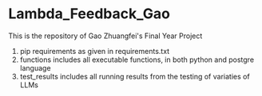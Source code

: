 # Lambda_Feedback_Gao
 
This is the repository of Gao Zhuangfei's Final Year Project
1. pip requirements as given in requirements.txt
2. functions includes all executable functions, in both python and postgre language
3. test_results includes all running results from the testing of variaties of LLMs
